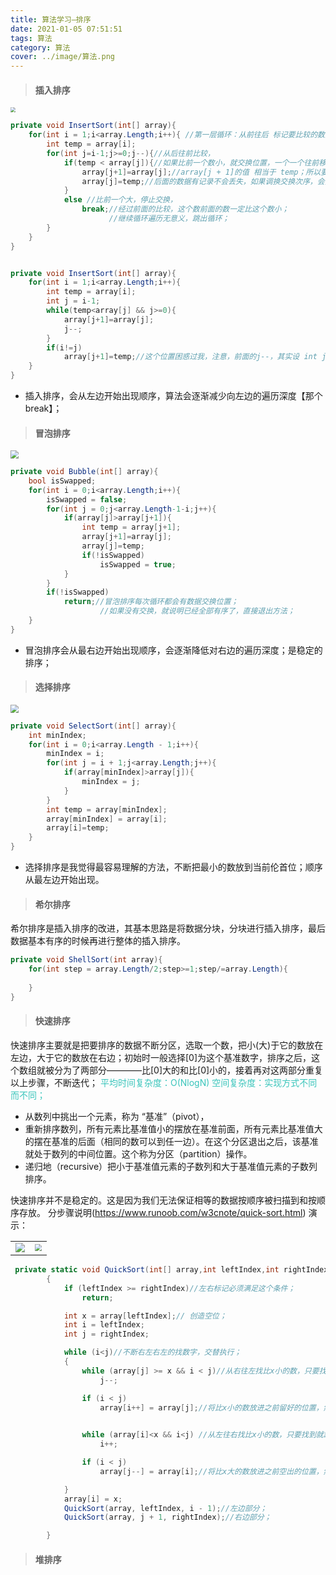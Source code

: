 ```yaml
---
title: 算法学习—排序
date: 2021-01-05 07:51:51
tags: 算法
category: 算法
cover: ../image/算法.png
---
```


> #### 插入排序

<img src="https://s1.ax1x.com/2022/04/14/LQUp79.gif" style="zoom:50%;" />

```c#
private void InsertSort(int[] array){
    for(int i = 1;i<array.Length;i++){ //第一层循环：从前往后 标记要比较的数据；
        int temp = array[i];
        for(int j=i-1;j>=0;j--){//从后往前比较，
            if(temp < array[j]){//如果比前一个数小，就交换位置，一个一个往前移动；
                array[j+1]=array[j];//array[j + 1]的值 相当于 temp；所以要先将前面的移到后面；
                array[j]=temp;//后面的数据有记录不会丢失，如果调换交换次序，会把前面的数据丢失；
            }
            else //比前一个大，停止交换，
                break;//经过前面的比较，这个数前面的数一定比这个数小；
					  //继续循环遍历无意义，跳出循环；            
        }
    }
}
```

```C#

private void InsertSort(int[] array){
    for(int i = 1;i<array.Length;i++){
        int temp = array[i];
        int j = i-1;
        while(temp<array[j] && j>=0){
            array[j+1]=array[j];            
            j--;
        }
        if(i!=j)
            array[j+1]=temp;//这个位置困惑过我，注意，前面的j--，其实设 int j = i 会好理解一些；
    }
}
```

- 插入排序，会从左边开始出现顺序，算法会逐渐减少向左边的遍历深度【那个break】；

> #### 冒泡排序

  <img src="https://www.runoob.com/wp-content/uploads/2019/03/bubbleSort.gif" style="zoom:80%;" />

```C#
private void Bubble(int[] array){
    bool isSwapped;
    for(int i = 0;i<array.Length;i++){
        isSwapped = false;
        for(int j = 0;j<array.Length-1-i;j++){
            if(array[j]>array[j+1]){
                int temp = array[j+1];
                array[j+1]=array[j];
                array[j]=temp;
                if(!isSwapped)
                    isSwapped = true;
            }
        }
        if(!isSwapped)
            return;//冒泡排序每次循环都会有数据交换位置；
        			//如果没有交换，就说明已经全部有序了，直接退出方法；
    }
}
```

- 冒泡排序会从最右边开始出现顺序，会逐渐降低对右边的遍历深度；是稳定的排序；

> #### 选择排序

  <img src="https://www.runoob.com/wp-content/uploads/2019/03/selectionSort.gif" style="zoom:80%;" />

```C#
private void SelectSort(int[] array){
    int minIndex;
    for(int i = 0;i<array.Length - 1;i++){
        minIndex = i;
        for(int j = i + 1;j<array.Length;j++){
            if(array[minIndex]>array[j]){
                minIndex = j;
            }
        }
        int temp = array[minIndex];
        array[minIndex] = array[i];
        array[i]=temp;
    }
}
```

- 选择排序是我觉得最容易理解的方法，不断把最小的数放到当前伦首位；顺序从最左边开始出现。

> #### 希尔排序

  希尔排序是插入排序的改进，其基本思路是将数据分块，分块进行插入排序，最后数据基本有序的时候再进行整体的插入排序。

```C#
private void ShellSort(int array){
    for(int step = array.Length/2;step>=1;step/=array.Length){
         
    }
}
```
> #### 快速排序

快速排序主要就是把要排序的数据不断分区，选取一个数，把小(大)于它的数放在左边，大于它的数放在右边；初始时一般选择[0]为这个基准数字，排序之后，这个数组就被分为了两部分————比[0]大的和比[0]小的，接着再对这两部分重复以上步骤，不断迭代；
<span style="color:#39c5bb">平均时间复杂度：O(NlogN)
空间复杂度：实现方式不同而不同；</span>

- 从数列中挑出一个元素，称为 “基准”（pivot），
- 重新排序数列，所有元素比基准值小的摆放在基准前面，所有元素比基准值大的摆在基准的后面（相同的数可以到任一边）。在这个分区退出之后，该基准就处于数列的中间位置。这个称为分区（partition）操作。
- 递归地（recursive）把小于基准值元素的子数列和大于基准值元素的子数列排序。

快速排序并不是稳定的。这是因为我们无法保证相等的数据按顺序被扫描到和按顺序存放。
分步骤说明(https://www.runoob.com/w3cnote/quick-sort.html)
演示：
<table border:0px cellspacing="0"><tr>
<td><img src="https://s1.ax1x.com/2022/04/16/LJn02D.gif" style="zoom:95%" ></td>
<td><img src="https://s1.ax1x.com/2022/04/16/LJn1v4.gif" style="zoom:70%" ></td>
</tr></table>

```c#
 private static void QuickSort(int[] array,int leftIndex,int rightIndex)
        {
            if (leftIndex >= rightIndex)//左右标记必须满足这个条件；
                return;

            int x = array[leftIndex];// 创造空位；
            int i = leftIndex;
            int j = rightIndex;

            while (i<j)//不断右左右左的找数字，交替执行；
            {
                while (array[j] >= x && i < j)//从右往左找比x小的数，只要找到就跳出循环；                
                    j--;

                if (i < j)
                    array[i++] = array[j];//将比x小的数放进之前留好的位置，然后将左标记后移；
                

                while (array[i]<x && i<j) //从左往右找比x小的数，只要找到就跳出循环；                 
                    i++;

                if (i < j)
                    array[j--] = array[i];//将比x大的数放进之前空出的位置，然后将右标记前移；

            }
            array[i] = x;
            QuickSort(array, leftIndex, i - 1);//左边部分；
            QuickSort(array, j + 1, rightIndex);//右边部分；

        }
```

> #### 堆排序





